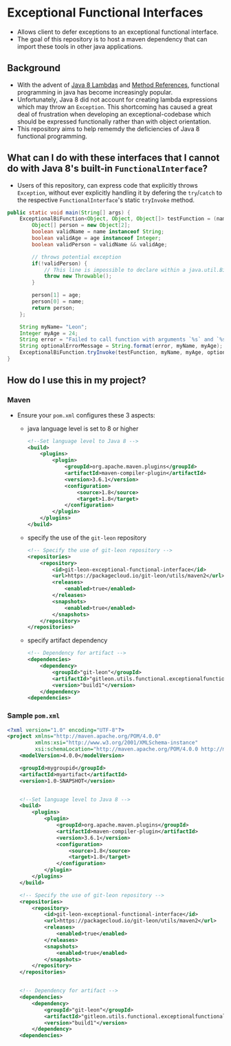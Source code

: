 # Exceptional Functional Interfaces
* Allows client to defer exceptions to an exceptional functional interface.
* The goal of this repository is to host a maven dependency that can import these tools in other java applications.

## Background
* With the advent of [Java 8 Lambdas](https://docs.oracle.com/javase/tutorial/java/javaOO/lambdaexpressions.html) and [Method References](https://docs.oracle.com/javase/tutorial/java/javaOO/methodreferences.html), functional programming in java has become increasingly popular.
* Unfortunately, Java 8 did not account for creating lambda expressions which may throw an `Exception`. This shortcoming has caused a great deal of frustration when developing an exceptional-codebase which should be expressed functionally rather than with object orientation.
* This repository aims to help rememdy the deficiencies of Java 8 functional programming.

## What can I do with these interfaces that I cannot do with Java 8's built-in `FunctionalInterface`?
* Users of this repository, can express code that explicitly throws `Exception`, without ever explicitly handling it by defering the `try`/`catch` to the respective `FunctionalInterface`'s static `tryInvoke` method.

```java
public static void main(String[] args) {
    ExceptionalBiFunction<Object, Object, Object[]> testFunction = (name, age) -> {
        Object[] person = new Object[2];
        boolean validName = name instanceof String;
        boolean validAge = age instanceof Integer;
        boolean validPerson = validName && validAge;

        // throws potential exception
        if(!validPerson) {
            // This line is impossible to declare within a java.util.BiFunction
            throw new Throwable();
        }

        person[1] = age;
        person[0] = name;
        return person;
    };

    String myName= "Leon";
    Integer myAge = 24;
    String error = "Failed to call function with arguments `%s` and `%s`";
    String optionalErrorMessage = String.format(error, myName, myAge);
    ExceptionalBiFunction.tryInvoke(testFunction, myName, myAge, optionalErrorMessage);
}
```

## How do I use this in my project?
### Maven
* Ensure your `pom.xml` configures these 3 aspects:
    * java language level is set to 8 or higher

        ```xml
        <!--Set language level to Java 8 -->
        <build>
            <plugins>
                <plugin>
                    <groupId>org.apache.maven.plugins</groupId>
                    <artifactId>maven-compiler-plugin</artifactId>
                    <version>3.6.1</version>
                    <configuration>
                        <source>1.8</source>
                        <target>1.8</target>
                    </configuration>
                </plugin>
            </plugins>
        </build>
        ```
        
    * specify the use of the `git-leon` repository
    
        ```xml
        <!-- Specify the use of git-leon repository -->
        <repositories>
            <repository>
                <id>git-leon-exceptional-functional-interface</id>
                <url>https://packagecloud.io/git-leon/utils/maven2</url>
                <releases>
                    <enabled>true</enabled>
                </releases>
                <snapshots>
                    <enabled>true</enabled>
                </snapshots>
            </repository>
        </repositories>
        ```

    * specify artifact dependency
    
        ```xml
        <!-- Dependency for artifact -->
        <dependencies>
            <dependency>
                <groupId>"git-leon"</groupId>
                <artifactId>"gitleon.utils.functional.exceptionalfunctionalinterfaces"</artifactId>
                <version>"build1"</version>
            </dependency>
        <dependencies>
        ```

### Sample `pom.xml`

```xml
<?xml version="1.0" encoding="UTF-8"?>
<project xmlns="http://maven.apache.org/POM/4.0.0"
         xmlns:xsi="http://www.w3.org/2001/XMLSchema-instance"
         xsi:schemaLocation="http://maven.apache.org/POM/4.0.0 http://maven.apache.org/xsd/maven-4.0.0.xsd">
    <modelVersion>4.0.0</modelVersion>

    <groupId>mygroupid</groupId>
    <artifactId>myartifact</artifactId>
    <version>1.0-SNAPSHOT</version>


    <!--Set language level to Java 8 -->
    <build>
        <plugins>
            <plugin>
                <groupId>org.apache.maven.plugins</groupId>
                <artifactId>maven-compiler-plugin</artifactId>
                <version>3.6.1</version>
                <configuration>
                    <source>1.8</source>
                    <target>1.8</target>
                </configuration>
            </plugin>
        </plugins>
    </build>

    <!-- Specify the use of git-leon repository -->
    <repositories>
        <repository>
            <id>git-leon-exceptional-functional-interface</id>
            <url>https://packagecloud.io/git-leon/utils/maven2</url>
            <releases>
                <enabled>true</enabled>
            </releases>
            <snapshots>
                <enabled>true</enabled>
            </snapshots>
        </repository>
    </repositories>


    <!-- Dependency for artifact -->
    <dependencies>
        <dependency>
            <groupId>"git-leon"</groupId>
            <artifactId>"gitleon.utils.functional.exceptionalfunctionalinterfaces"</artifactId>
            <version>"build1"</version>
        </dependency>
    <dependencies>
        
```
